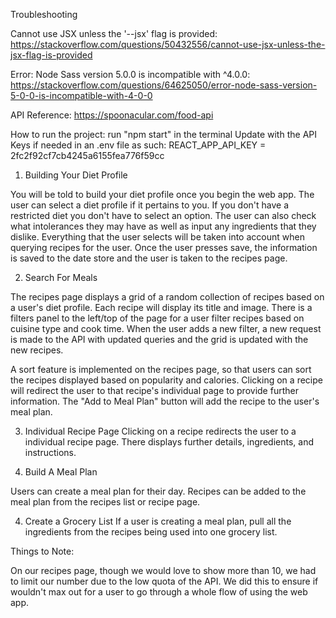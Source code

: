 Troubleshooting

Cannot use JSX unless the '--jsx' flag is provided:
https://stackoverflow.com/questions/50432556/cannot-use-jsx-unless-the-jsx-flag-is-provided

Error: Node Sass version 5.0.0 is incompatible with ^4.0.0:
https://stackoverflow.com/questions/64625050/error-node-sass-version-5-0-0-is-incompatible-with-4-0-0

API Reference: https://spoonacular.com/food-api

How to run the project: run "npm start" in the terminal
Update with the API Keys if needed in an .env file as such:
REACT_APP_API_KEY = 2fc2f92cf7cb4245a6155fea776f59cc

1. Building Your Diet Profile

You will be told to build your diet profile once you begin the web app.
The user can select a diet profile if it pertains to you. If you don't have a restricted diet you don't have to select an option.
The user can also check what intolerances they may have as well as input any ingredients that they dislike.
Everything that the user selects will be taken into account when querying recipes for the user.
Once the user presses save, the information is saved to the date store and the user is taken to the recipes page.

2. Search For Meals

The recipes page displays a grid of a random collection of recipes based on a user's diet profile. Each recipe will display its title and image. There is a filters panel to the left/top of the page for a user filter recipes based on cuisine type and cook time. When the user adds a new filter, a new request is made to the API with updated queries and the grid is updated with the new recipes.

A sort feature is implemented on the recipes page, so that users can sort the recipes displayed based on popularity and calories.
Clicking on a recipe will redirect the user to that recipe's individual page to provide further information.
The "Add to Meal Plan" button will add the recipe to the user's meal plan.

3. Individual Recipe Page
   Clicking on a recipe redirects the user to a individual recipe page. There displays further details, ingredients, and instructions.

4. Build A Meal Plan

Users can create a meal plan for their day. Recipes can be added to the meal plan from the recipes list or recipe page.

4. Create a Grocery List
   If a user is creating a meal plan, pull all the ingredients from the recipes being used into one grocery list.

Things to Note:

On our recipes page, though we would love to show more than 10, we had to limit our number due to the low quota of the API. We did this to ensure if wouldn't max out for a user to go through a whole flow of using the web app.
